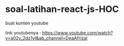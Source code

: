 # soal-latihan-react-js-HOC
buat konten youtube

link youtubenya : https://www.youtube.com/watch?v=a02v_2dz1yI&ab_channel=DeaAfrizal
